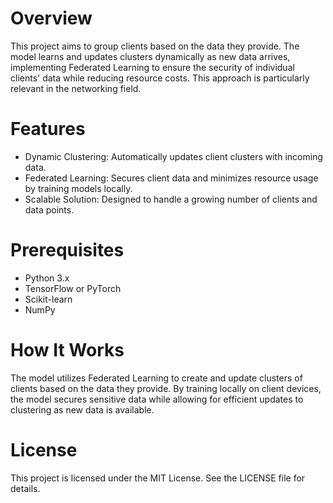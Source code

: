 # Overview
This project aims to group clients based on the data they provide. The model learns and updates clusters dynamically as new data arrives, implementing Federated Learning to ensure the security of individual clients' data while reducing resource costs. This approach is particularly relevant in the networking field.

# Features
- Dynamic Clustering: Automatically updates client clusters with incoming data.
- Federated Learning: Secures client data and minimizes resource usage by training models locally.
- Scalable Solution: Designed to handle a growing number of clients and data points.
  
# Prerequisites
- Python 3.x
- TensorFlow or PyTorch
- Scikit-learn
- NumPy

# How It Works
The model utilizes Federated Learning to create and update clusters of clients based on the data they provide. By training locally on client devices, the model secures sensitive data while allowing for efficient updates to clustering as new data is available.

# License
This project is licensed under the MIT License. See the LICENSE file for details.
